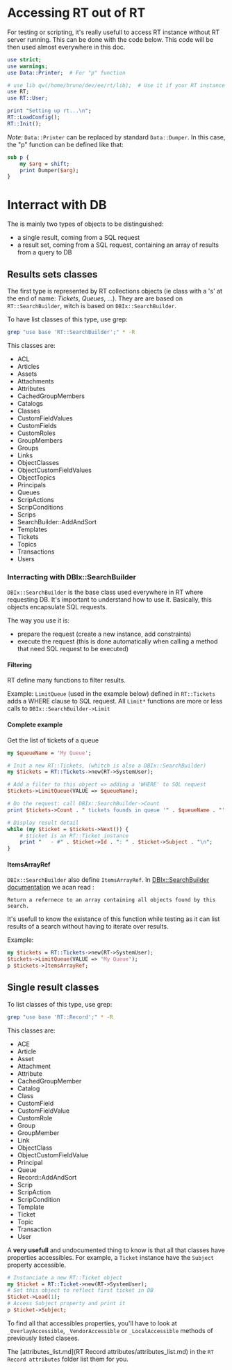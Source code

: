 # Accessing RT out of RT

For testing or scripting, it's really usefull to access RT instance without RT server running.
This can be done with the code below. This code will be then used almost everywhere in this doc.

```perl
use strict;
use warnings;
use Data::Printer;  # For "p" function

# use lib qw(/home/bruno/dev/ee/rt/lib);  # Use it if your RT instance is not in a standard path
use RT;
use RT::User;

print "Setting up rt...\n";
RT::LoadConfig();
RT::Init();
```

*Note:* `Data::Printer` can be replaced by standard `Data::Dumper`. In this case, the "p" function can be defined like that:

```perl
sub p {
    my $arg = shift;
    print Dumper($arg);
}
```

# Interract with DB

The is mainly two types of objects to be distinguished:
  - a single result, coming from a SQL request
  - a result set, coming from a SQL request, containing an array of results from a query to DB

## Results sets classes

The first type is represented by RT collections objects (ie class with a 's' at the end of name: *Tickets*, *Queues*, ...).
They are are based on `RT::SearchBuilder`, witch is based on `DBIx::SearchBuilder`.

To have list classes of this type, use grep:

```bash
grep "use base 'RT::SearchBuilder';" * -R
```

This classes are:

  - ACL
  - Articles
  - Assets
  - Attachments
  - Attributes
  - CachedGroupMembers
  - Catalogs
  - Classes
  - CustomFieldValues
  - CustomFields
  - CustomRoles
  - GroupMembers
  - Groups
  - Links
  - ObjectClasses
  - ObjectCustomFieldValues
  - ObjectTopics
  - Principals
  - Queues
  - ScripActions
  - ScripConditions
  - Scrips
  - SearchBuilder::AddAndSort
  - Templates
  - Tickets
  - Topics
  - Transactions
  - Users

### Interracting with DBIx::SearchBuilder

`DBIx::SearchBuilder` is the base class used everywhere in RT where requesting DB. It's important to understand how to use it. Basically, this objects encapsulate SQL requests.

The way you use it is:

  - prepare the request (create a new instance, add constraints)
  - execute the request (this is done automatically when calling a method that need SQL request to be executed)

#### Filtering

RT define many functions to filter results.

Example: `LimitQueue` (used in the example below) defined in `RT::Tickets` adds a WHERE clause to SQL request.
All `Limit*` functions are more or less calls to `DBIx::SearchBuilder->Limit`

#### Complete example

Get the list of tickets of a queue

```perl
my $queueName = 'My Queue';

# Init a new RT::Tickets, (whitch is also a DBIx::SearchBuilder)
my $tickets = RT::Tickets->new(RT->SystemUser);

# Add a filter to this object => adding a 'WHERE' to SQL request
$tickets->LimitQueue(VALUE => $queueName);

# Do the request: call DBIx::SearchBuilder->Count
print $tickets->Count . " tickets founds in queue '" . $queueName . "':\n";

# Display result detail
while (my $ticket = $tickets->Next()) {
    # $ticket is an RT::Ticket instance
    print "   - #" . $ticket->Id . ": " . $ticket->Subject . "\n";
}
```

#### ItemsArrayRef

`DBIx::SearchBuilder` also define `ItemsArrayRef`. In [DBIx::SearchBuilder documentation](http://search.cpan.org/~alexmv/DBIx-SearchBuilder-1.66/lib/DBIx/SearchBuilder.pm#ItemsArrayRef) we acan read :

    Return a refernece to an array containing all objects found by this search.

It's usefull to know the existance of this function while testing as it can list results of a search without having to iterate over results.

Example:

```perl
my $tickets = RT::Tickets->new(RT->SystemUser);
$tickets->LimitQueue(VALUE => 'My Queue');
p $tickets->ItemsArrayRef;
```

## Single result classes

To list classes of this type, use grep:

```bash
grep "use base 'RT::Record';" * -R
```

This classes are:

  - ACE
  - Article
  - Asset
  - Attachment
  - Attribute
  - CachedGroupMember
  - Catalog
  - Class
  - CustomField
  - CustomFieldValue
  - CustomRole
  - Group
  - GroupMember
  - Link
  - ObjectClass
  - ObjectCustomFieldValue
  - Principal
  - Queue
  - Record::AddAndSort
  - Scrip
  - ScripAction
  - ScripCondition
  - Template
  - Ticket
  - Topic
  - Transaction
  - User

A **very usefull** and undocumented thing to know is that all that classes have properties accessibles. For example, a `Ticket` instance have the `Subject` property accessible.

```perl
# Instanciate a new RT::Ticket object
my $ticket = RT::Ticket->new(RT->SystemUser);
# Set this object to reflect first ticket in DB
$ticket->Load(1);
# Access Subject property and print it
p $ticket->Subject;
```

To find all that accessibles properties, you'll have to look at `_OverlayAccessible`, `_VendorAccessible` or `_LocalAccessible` methods of previously listed clasees.

The [attributes_list.md](RT Record attributes/attributes_list.md) in the `RT Record attributes` folder list them for you.
